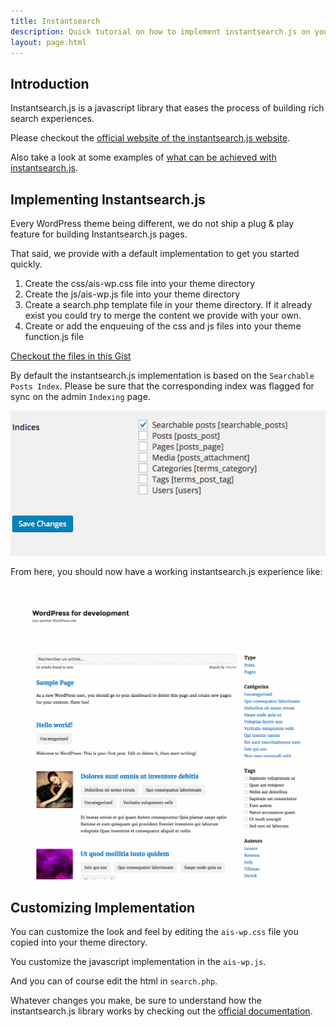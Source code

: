 ```yaml
---
title: Instantsearch
description: Quick tutorial on how to implement instantsearch.js on your WordPress website.
layout: page.html
---
```


## Introduction

Instantsearch.js is a javascript library that eases the process of building rich search experiences.

Please checkout the [official website of the instantsearch.js website](https://community.algolia.com/instantsearch.js/).

Also take a look at some examples of [what can be achieved with instantsearch.js](https://community.algolia.com/instantsearch.js/examples/).

## Implementing Instantsearch.js

Every WordPress theme being different, we do not ship a plug & play feature for building Instantsearch.js pages.


That said, we provide with a default implementation to get you started quickly.
1. Create the css/ais-wp.css file into your theme directory
2. Create the js/ais-wp.js file into your theme directory
3. Create a search.php template file in your theme directory. If it already exist you could try to merge the content we provide with your own.
4. Create or add the enqueuing of the css and js files into your theme function.js file

[Checkout the files in this Gist](https://gist.github.com/rayrutjes/0814a08ec0ad78e370299b572840405b)

By default the instantsearch.js implementation is based on the `Searchable Posts Index`. Please be sure that the corresponding index was flagged for sync on the admin `Indexing` page.

![Searchable posts](img/instantsearch/searchable-posts.png)

From here, you should now have a working instantsearch.js experience like:

![Searchable posts](img/instantsearch/instantsearch.gif)

## Customizing Implementation

You can customize the look and feel by editing the `ais-wp.css` file you copied into your theme directory.

You customize the javascript implementation in the `ais-wp.js`.

And you can of course edit the html in `search.php`.

Whatever changes you make, be sure to understand how the instantsearch.js library works by checking out the [official documentation](https://community.algolia.com/instantsearch.js/documentation/).








